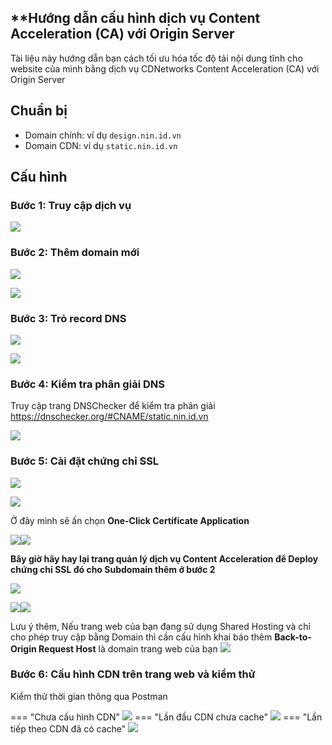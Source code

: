 ## **Hướng dẫn cấu hình dịch vụ Content Acceleration (CA) với Origin Server

Tài liệu này hướng dẫn bạn cách tối ưu hóa tốc độ tải nội dung tĩnh cho website của mình bằng dịch vụ CDNetworks Content Acceleration (CA) với Origin Server

## Chuẩn bị
- Domain chính: ví dụ `design.nin.id.vn`
- Domain CDN: ví dụ `static.nin.id.vn`

## Cấu hình
### **Bước 1:** Truy cập dịch vụ 

![](assets/images/content-acceleration/content-acceleration.jpg)

### **Bước 2**: Thêm domain mới

![](assets/images/content-acceleration/Domain-Information.jpg)

![](assets/images/content-acceleration/Acceleration-Configuration.jpg)

### **Bước 3**: Trỏ record DNS

![](assets/images/content-acceleration/tro_record_dns_cname.jpg)

![](assets/images/content-acceleration/tro-record-dns-tren-CF.png)

### **Bước 4**: Kiểm tra phân giải DNS

Truy cập trang DNSChecker để kiểm tra phân giải 
https://dnschecker.org/#CNAME/static.nin.id.vn

![](assets/images/content-acceleration/kiem-tra-phan-giai-dns.jpg)

### **Bước 5**: Cài đặt chứng chỉ SSL

![](assets/images/content-acceleration/truy-cap-Certificate-MGMT.jpg)


![](assets/images/content-acceleration/One-Click%20Certificate%20Application.jpg)

Ở đây mình sẽ ấn chọn **One-Click Certificate Application**

![](assets/images/content-acceleration/15h-05'_2025-06-18.jpg)![](assets/images/content-acceleration/15h-09'_2025-06-18.jpg)

**Bây giờ hãy hay lại trang quản lý dịch vụ Content Acceleration để Deploy chứng chỉ SSL đó cho Subdomain thêm ở bước 2**

![](assets/images/content-acceleration/15h-11'_2025-06-18.jpg)

![](assets/images/content-acceleration/15h-16'_2025-06-18.jpg)![](assets/images/content-acceleration/15h-28'_2025-06-18.jpg)

Lưu ý thêm, Nếu trang web của bạn đang sử dụng Shared Hosting và chỉ cho phép truy cập bằng Domain thì cần cấu hình khai báo thêm **Back-to-Origin Request Host** là domain trang web của bạn
![](assets/images/content-acceleration/16h-17'_2025-06-18.jpg)

### Bước 6: Cấu hình CDN trên trang web và kiểm thử

Kiểm thử thời gian thông qua Postman

=== "Chưa cấu hình CDN"
	![](assets/images/content-acceleration/16h-05'_2025-06-18.jpg)
=== "Lần đầu CDN chưa cache"
	![](assets/images/content-acceleration/15h-58'_2025-06-18.jpg)
=== "Lần tiếp theo CDN đã có cache"
	![](assets/images/content-acceleration/15h-59'_2025-06-18.jpg)

